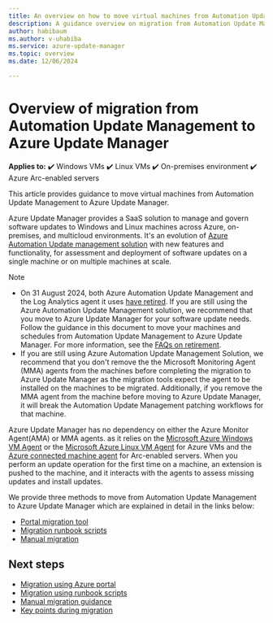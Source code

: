 ```yaml
---
title: An overview on how to move virtual machines from Automation Update Management to Azure Update Manager
description: A guidance overview on migration from Automation Update Management to Azure Update Manager
author: habibaum
ms.author: v-uhabiba
ms.service: azure-update-manager
ms.topic: overview
ms.date: 12/06/2024

---
```


# Overview of migration from Automation Update Management to Azure Update Manager

**Applies to:** :heavy_check_mark: Windows VMs :heavy_check_mark: Linux VMs :heavy_check_mark: On-premises environment :heavy_check_mark: Azure Arc-enabled servers

This article provides guidance to move virtual machines from Automation Update Management to Azure Update Manager.    

Azure Update Manager provides a SaaS solution to manage and govern software updates to Windows and Linux machines across Azure, on-premises, and multicloud environments. It's an evolution of [Azure Automation Update management solution](../automation/update-management/overview.md) with new features and functionality, for assessment and deployment of software updates on a single machine or on multiple machines at scale.    

> [!Note]
> - On 31 August 2024, both Azure Automation Update Management and the Log Analytics agent it uses [have retired](https://azure.microsoft.com/updates/were-retiring-the-log-analytics-agent-in-azure-monitor-on-31-august-2024/). If you are still using the Azure Automation Update Management solution, we recommend that you move to Azure Update Manager for your software update needs. Follow the guidance in this document to move your machines and schedules from Automation Update Management to Azure Update Manager. For more information, see the [FAQs on retirement](https://aka.ms/aum-migration-faqs).   
> - If you are still using Azure Automation Update Management Solution, we recommend that you don't remove the the Microsoft Monitoring Agent (MMA) agents from the machines before completing the migration to Azure Update Manager as the migration tools expect the agent to be installed on the machines to be migrated. Additionally, if you remove the MMA agent from the machine before moving to Azure Update Manager, it will break the Automation Update Management patching workflows for that machine.      

Azure Update Manager has no dependency on either the Azure Monitor Agent(AMA) or MMA agents. as it relies on the [Microsoft Azure Windows VM Agent](/azure/virtual-machines/extensions/agent-windows) or the [Microsoft Azure Linux VM Agent](/azure/virtual-machines/extensions/agent-linux) for Azure VMs and the [Azure connected machine agent](/azure/azure-arc/servers/agent-overview) for Arc-enabled servers. When you perform an update operation for the first time on a machine, an extension is pushed to the machine, and it interacts with the agents to assess missing updates and install updates.

We provide three methods to move from Automation Update Management to Azure Update Manager which are explained in detail in the links below:   
- [Portal migration tool](migration-using-portal.md)  
- [Migration runbook scripts](migration-using-runbook-scripts.md)  
- [Manual migration](migration-manual.md)    


## Next steps

- [Migration using Azure portal](migration-using-portal.md)
- [Migration using runbook scripts](migration-using-runbook-scripts.md)
- [Manual migration guidance](migration-manual.md)
- [Key points during migration](migration-key-points.md)